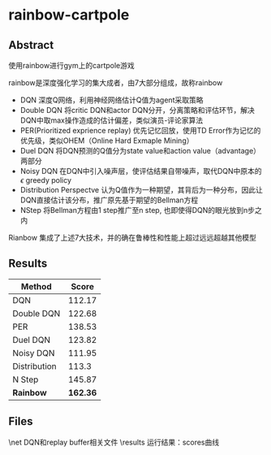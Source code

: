# rainbow-cartpole

## Abstract

使用rainbow进行gym上的cartpole游戏

rainbow是深度强化学习的集大成者，由7大部分组成，故称rainbow
* DQN 深度Q网络，利用神经网络估计Q值为agent采取策略
* Double DQN 将critic DQN和actor DQN分开，分离策略和评估环节，解决DQN中取max操作造成的估计偏差，类似演员-评论家算法
* PER(Prioritized exprience replay) 优先记忆回放，使用TD Error作为记忆的优先级，类似OHEM（Online Hard Exmaple Mining）
* Duel DQN 将DQN预测的Q值分为state value和action value（advantage）两部分
* Noisy DQN 在DQN中引入噪声层，使评估结果自带噪声，取代DQN中原本的$\epsilon$ greedy policy
* Distribution Perspectve 认为Q值作为一种期望，其背后为一种分布，因此让DQN直接估计该分布，推广原先基于期望的Bellman方程
* NStep 将Bellman方程由1 step推广至n step, 也即使得DQN的眼光放到n步之内

Rianbow 集成了上述7大技术，并的确在鲁棒性和性能上超过远远超越其他模型

## Results

| Method | Score |
| --- | --- |
|DQN|112.17|
|Double DQN|122.68|
|PER|138.53|
|Duel DQN|123.82|
|Noisy DQN|111.95|
|Distribution|113.3|
|N Step|145.87|
|**Rainbow**|**162.36**|

## Files

\net DQN和replay buffer相关文件
\results 运行结果：scores曲线
